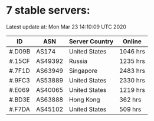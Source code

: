 # 7 stable servers:

Latest update at: Mon Mar 23 14:10:09 UTC 2020

| ID | ASN | Server Country | Online |
| -- | --- | -------------- | ------ |
| #.D09B | AS174 | United States | 1046 hrs |
| #.15CF | AS49392 | Russia | 1235 hrs |
| #.7F1D | AS63949 | Singapore | 2483 hrs |
| #.9FC3 | AS53889 | United States | 2330 hrs |
| #.E069 | AS40065 | United States | 1219 hrs |
| #.BD3E | AS63888 | Hong Kong | 362 hrs |
| #.F7DA | AS45102 | United States | 509 hrs |

